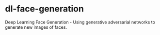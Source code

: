 # dl-face-generation
Deep Learning Face Generation - Using generative adversarial networks to generate new images of faces.
